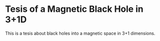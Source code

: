 # Tesis of a Magnetic Black Hole in 3+1D
This is a tesis about black holes into a magnetic space in 3+1 dimensions.
